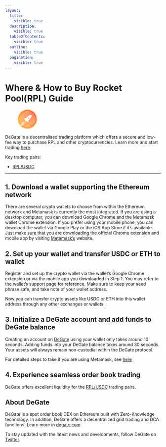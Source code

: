 ```yaml
---
layout:
  title:
    visible: true
  description:
    visible: true
  tableOfContents:
    visible: true
  outline:
    visible: true
  pagination:
    visible: true
---
```


# Where & How to Buy Rocket Pool(RPL) Guide

<figure><img src="../.gitbook/assets/rpl_0xd33526068d116ce69f19a9ee46f0bd304f21a51f.png" alt="RPL" width="64" style="border-radius: 50%;"><figcaption></figcaption></figure>

DeGate is a decentralised trading platform which offers a secure and low-fee way to purchase RPL and other cryptocurrencies. Learn more and start trading [here](https://app.degate.com/trade/USDC/0xd33526068d116ce69f19a9ee46f0bd304f21a51f?utm_source=howtobuy).&#x20;

Key trading pairs:

* [RPL/USDC](https://app.degate.com/trade/USDC/0xd33526068d116ce69f19a9ee46f0bd304f21a51f?utm_source=howtobuy)

***

## 1. Download a wallet supporting the Ethereum network

There are several crypto wallets to choose from within the Ethereum network and Metamask is currently the most integrated. If you are using a desktop computer, you can download Google Chrome and the Metamask wallet Chrome extension. If you prefer using your mobile phone, you can download the wallet via Google Play or the iOS App Store if it’s available. Just make sure that you are downloading the official Chrome extension and mobile app by visiting [Metamask’s](https://metamask.io/) website.

## 2. Set up your wallet and transfer USDC or ETH to wallet

Register and set up the crypto wallet via the wallet’s Google Chrome extension or via the mobile app you downloaded in Step 1. You may refer to the wallet’s support page for reference. Make sure to keep your seed phrase safe, and take note of your wallet address.&#x20;

Now you can transfer crypto assets like USDC or ETH into this wallet address through any other exchanges or wallets.

## 3. Initialize a DeGate account and add funds to DeGate balance

Creating an account on [DeGate](https://app.degate.com/?utm_source=RPL_howtobuy) using your wallet only takes around 10 seconds. Adding funds into your DeGate balance takes around 30 seconds. Your assets will always remain non-custodial within the DeGate protocol.

For detailed steps to take if you are using Metamask, see [here](https://docs.degate.com/v/product_en/main-features/wallet-connectivity/metamask)

## 4. Experience seamless order book trading

DeGate offers excellent liquidity for the [RPL/USDC](https://app.degate.com/trade/USDC/0xd33526068d116ce69f19a9ee46f0bd304f21a51f?utm_source=howtobuy) trading pairs.&#x20;

## About DeGate

DeGate is a spot order book DEX on Ethereum built with Zero-Knowledge technology. In addition, DeGate offers a decentralized grid trading and DCA functions. Learn more in [degate.com](https://degate.com/?utm_source=RPL_howtobuy).

To stay updated with the latest news and developments, follow DeGate on [Twitter](https://twitter.com/degatedex).
